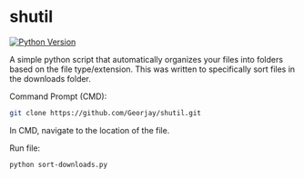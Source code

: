 # shutil
[![Python Version](https://img.shields.io/badge/python-blue.svg)](https://python.org)

A simple python script that automatically organizes your files into folders based on the file type/extension. This was written to specifically sort files in the downloads folder.

Command Prompt (CMD):
```bash
git clone https://github.com/Georjay/shutil.git
```

In CMD, navigate to the location of the file.

Run file:
```bash
python sort-downloads.py
```


